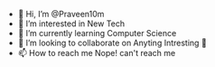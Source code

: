 - 👋 Hi, I’m @Praveen10m
- 👀 I’m interested in New Tech
- 🌱 I’m currently learning Computer Science
- 💞️ I’m looking to collaborate on Anyting Intresting 🤩
- 📫 How to reach me Nope! can't reach me

<!---
2100031483/2100031483 is a ✨ special ✨ repository because its `README.md` (this file) appears on your GitHub profile.
You can click the Preview link to take a look at your changes.
--->
